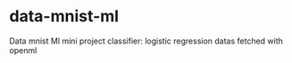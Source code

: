 # data-mnist-ml
Data mnist Ml mini project
classifier: logistic regression 
datas fetched with openml
